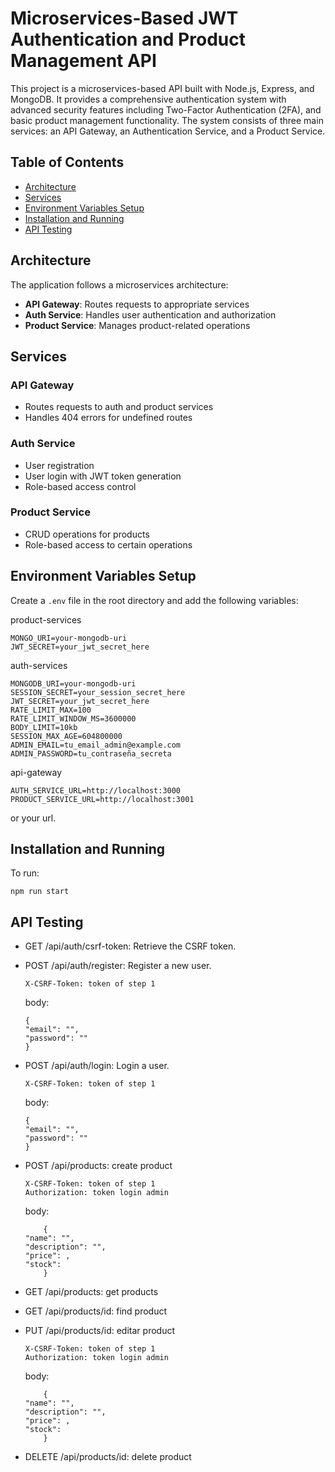 # Microservices-Based JWT Authentication and Product Management API

This project is a microservices-based API built with Node.js, Express, and MongoDB. It provides a comprehensive authentication system with advanced security features including Two-Factor Authentication (2FA), and basic product management functionality. The system consists of three main services: an API Gateway, an Authentication Service, and a Product Service.

## Table of Contents

- [Architecture](#architecture)
- [Services](#services)
- [Environment Variables Setup](#environment-variables-setup)
- [Installation and Running](#installation-and-running)
- [API Testing](#api-testing)


## Architecture

The application follows a microservices architecture:

- **API Gateway**: Routes requests to appropriate services
- **Auth Service**: Handles user authentication and authorization
- **Product Service**: Manages product-related operations

## Services

### API Gateway
- Routes requests to auth and product services
- Handles 404 errors for undefined routes

### Auth Service
- User registration
- User login with JWT token generation
- Role-based access control

### Product Service
- CRUD operations for products
- Role-based access to certain operations


## Environment Variables Setup

Create a `.env` file in the root directory and add the following variables:

product-services
```
MONGO_URI=your-mongodb-uri
JWT_SECRET=your_jwt_secret_here
```

auth-services
```
MONGODB_URI=your-mongodb-uri
SESSION_SECRET=your_session_secret_here
JWT_SECRET=your_jwt_secret_here
RATE_LIMIT_MAX=100
RATE_LIMIT_WINDOW_MS=3600000
BODY_LIMIT=10kb
SESSION_MAX_AGE=604800000
ADMIN_EMAIL=tu_email_admin@example.com
ADMIN_PASSWORD=tu_contraseña_secreta
```
api-gateway
```
AUTH_SERVICE_URL=http://localhost:3000
PRODUCT_SERVICE_URL=http://localhost:3001

```
or your url.

## Installation and Running

To run:
```
npm run start
```

## API Testing

  - GET /api/auth/csrf-token: Retrieve the CSRF token.  
  - POST /api/auth/register: Register a new user.  
    ```
    X-CSRF-Token: token of step 1
    ```
    body:
    ```
    {
    "email": "",
    "password": ""
    }
    ```

  - POST /api/auth/login: Login a user. 
    ```
    X-CSRF-Token: token of step 1
    ```
    body:
    ```
    {
    "email": "",
    "password": ""
    }
    ```

  - POST /api/products: create product
    ```
    X-CSRF-Token: token of step 1
    Authorization: token login admin
    ```
    body:
    ```
        {
    "name": "",
    "description": "",
    "price": ,
    "stock": 
        }
     ```   
  - GET /api/products: get products
  - GET /api/products/id: find product 
  - PUT /api/products/id: editar product
    ```
    X-CSRF-Token: token of step 1
    Authorization: token login admin
    ```
    body:
    ```
        {
    "name": "",
    "description": "",
    "price": ,
    "stock": 
        }
     ```  
  - DELETE /api/products/id: delete product
